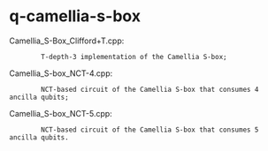 # q-camellia-s-box



Camellia_S-Box_Clifford+T.cpp:

			T-depth-3 implementation of the Camellia S-box;

Camellia_S-box_NCT-4.cpp:

			NCT-based circuit of the Camellia S-box that consumes 4 ancilla qubits;

Camellia_S-box_NCT-5.cpp:

			NCT-based circuit of the Camellia S-box that consumes 5 ancilla qubits.

